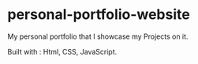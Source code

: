 # personal-portfolio-website
My personal portfolio that I showcase my Projects on it.

Built with :
Html, CSS, JavaScript.
